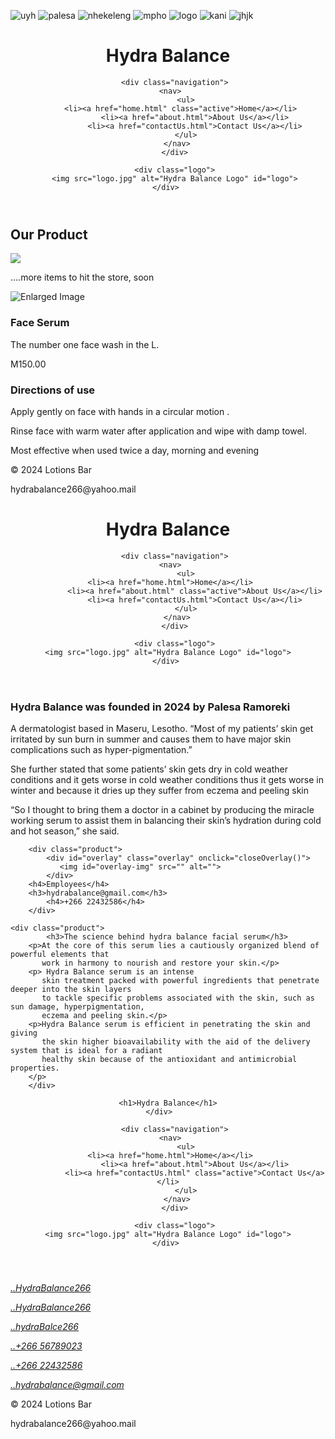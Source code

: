 ![uyh](https://github.com/HydraBalance/Hydra-Balance/assets/167212525/d2d82225-3d14-47ef-80f1-ad763758ea0b)
![palesa](https://github.com/HydraBalance/Hydra-Balance/assets/167212525/5ccbc8ca-662b-4d60-884b-e9fa268d3d3e)
![nhekeleng](https://github.com/HydraBalance/Hydra-Balance/assets/167212525/2072bb6f-8bdc-4baa-9e57-914ab8bc30be)
![mpho](https://github.com/HydraBalance/Hydra-Balance/assets/167212525/f5eb21dd-f222-4d7a-95eb-984d7b4c9545)
![logo](https://github.com/HydraBalance/Hydra-Balance/assets/167212525/aa291dff-c725-4e05-a543-4941f16657df)
![kani](https://github.com/HydraBalance/Hydra-Balance/assets/167212525/f55e4ee3-4834-4d9b-8757-e85686b51bb7)
![jhjk](https://github.com/HydraBalance/Hydra-Balance/assets/167212525/99772ab3-ea48-4ca1-a03c-bc0e73c51edf)
<!DOCTYPE html>
<html lang="en">
<head>
    <meta charset="UTF-8">
    <meta name="viewport" content="width=device-width, initial-scale=1.0">
    <title>Cosmetic Store</title>
    <link rel="stylesheet" href="home.css">
</head>
<body>
    <header>
       <div class="heading">
	  <h1>Hydra Balance</h1>
       </div>    	
	
       <div class="navigation">
	 <nav>
            <ul>
                <li><a href="home.html" class="active">Home</a></li>			
                <li><a href="about.html">About Us</a></li>
                <li><a href="contactUs.html">Contact Us</a></li>
            </ul>
    	</nav>
       </div>

       <div class="logo">
	   <img src="logo.jpg" alt="Hydra Balance Logo" id="logo">
       </div>    
</header>
<h2>Our Product</h2>
<main id="products">    	
	<div class="product">
	    <img src="logo.jpg">
	    <p>....more items to hit the store, soon</p>
        </div>
        <div class="product">
            <div id="overlay" class="overlay" onclick="closeOverlay()">
            <img id="overlay-img" src="" alt="Enlarged Image">
            </div>
	    <h3>Face Serum</h3>
	    <p>The number one face wash in the L.</p>
    	    <p class="price">M150.00</p>
        </div>
        <div class="product">
	    <h3>Directions of use</h3>		
	    <p>Apply gently on face with hands in a circular motion .</p>
	    <p>Rinse face with warm water after application and wipe with damp towel.</p>
	    <p>Most effective when used twice a day, morning and evening</p>
        </div>   
</main>
<footer>
    <p class="fooTer">&copy; 2024 Lotions Bar</p>
    <p class="fooTer">hydrabalance266@yahoo.mail</p>
</footer>
<script src="https://cdnjs.cloudflare.com/ajax/libs/font-awesome/6.0.0-beta3/js/all.min.js"></script>
<script>
    var images = ["er.jpg", "uyh.jpg", "grery.jpg"];
    var currentIndex = 0;
    var interval;

    function startSlideshow() {
         interval = setInterval(function() {
                currentIndex = (currentIndex + 1) % images.length;
                updateDisplayedImage();
         }, 2000);
    }

    function stopSlideshow() {
         clearInterval(interval);
    }

    function updateDisplayedImage() {
         var overlayImg = document.getElementById('overlay-img');
         overlayImg.src = images[currentIndex];
    }

    function openOverlay(imageSrc) {
         var overlay = document.getElementById('overlay');
         var overlayImg = document.getElementById('overlay-img');
         overlayImg.src = imageSrc;
         overlay.style.display = 'flex';
         stopSlideshow();
    }

    function closeOverlay() {
         var overlay = document.getElementById('overlay');
         overlay.style.display = 'none';
         startSlideshow();
    }

    startSlideshow();
</script>
</body>
</html>

<!DOCTYPE html>
<html lang="en">
<head>
    <meta charset="UTF-8">
    <meta name="viewport" content="width=device-width, initial-scale=1.0">
    <title>Cosmetic Store</title>
    <link rel="stylesheet" href="about.css">
</head>
<body>
    <header>
       <div class="heading">
	<h1>Hydra Balance</h1>
       </div>    	
	
       <div class="navigation">
	 <nav>
            <ul>
                <li><a href="home.html">Home</a></li>			
                <li><a href="about.html" class="active">About Us</a></li>
                <li><a href="contactUs.html">Contact Us</a></li>
            </ul>
    	</nav>
       </div>

       <div class="logo">
	<img src="logo.jpg" alt="Hydra Balance Logo" id="logo">
       </div>    
</header>
<main id="products">    	
        <div class="product">
            <h3>Hydra Balance was founded in 2024 by Palesa Ramoreki</h3>
	    <p>A dermatologist based in Maseru, Lesotho. “Most of my patients’ skin get irritated by sun burn 
	       in summer and causes them to have major skin complications such as hyper-pigmentation.”
	    </p>
	    <p> 
	       She further stated that some patients’ skin gets dry in cold weather conditions and
	       it gets worse in cold weather conditions thus it gets worse in winter and because it dries 
	       up they suffer from eczema and peeling skin
	    </p>
	    <p> “So I thought to bring them a doctor in a cabinet 
	       by producing the miracle working serum to
	       assist them in balancing their skin’s hydration during cold and hot season,” she said.
	    </p>
        </div>

        <div class="product">
            <div id="overlay" class="overlay" onclick="closeOverlay()">
               <img id="overlay-img" src="" alt="">
            </div>
	    <h4>Employees</h4>
	    <h3>hydrabalance@gmail.com</h3>
    	    <h4>+266 22432586</h4>
        </div>

	<div class="product">
            <h3>The science behind hydra balance facial serum</h3>
	    <p>At the core of this serum lies a cautiously organized blend of powerful elements that
	       work in harmony to nourish and restore your skin.</p>
	    <p> Hydra Balance serum is an intense
	       skin treatment packed with powerful ingredients that penetrate deeper into the skin layers
	       to tackle specific problems associated with the skin, such as sun damage, hyperpigmentation, 
	       eczema and peeling skin.</p>
	    <p>Hydra Balance serum is efficient in penetrating the skin and giving 
	       the skin higher bioavailability with the aid of the delivery system that is ideal for a radiant
	       healthy skin because of the antioxidant and antimicrobial properties.
	    </p>
        </div>
</main>
<script src="https://cdnjs.cloudflare.com/ajax/libs/font-awesome/6.0.0-beta3/js/all.min.js"></script>
<script>
        var images = ["boity.jpg", "kani.jpg", "mpho.jpg", "ffff.jpg", "jhjk.jpg",
		      "nhekeleng.jpg", "palesa.jpg"];
        var currentIndex = 0;
        var interval;

        function startSlideshow() {
            interval = setInterval(function() {
                currentIndex = (currentIndex + 1) % images.length;
                updateDisplayedImage();
            }, 2000);
        }

        function stopSlideshow() {
            clearInterval(interval);
        }

        function updateDisplayedImage() {
            var overlayImg = document.getElementById('overlay-img');
            overlayImg.src = images[currentIndex];
        }

        function openOverlay(imageSrc) {
            var overlay = document.getElementById('overlay');
            var overlayImg = document.getElementById('overlay-img');
            overlayImg.src = imageSrc;
            overlay.style.display = 'flex';
            stopSlideshow();
        }

        function closeOverlay() {
            var overlay = document.getElementById('overlay');
            overlay.style.display = 'none';
            startSlideshow();
        }
        startSlideshow();
</script>
</body>
</html>
<!DOCTYPE html>
<html lang="en">
<head>
    <meta charset="UTF-8">
    <meta name="viewport" content="width=device-width, initial-scale=1.0">
    <title>Cosmetic Store</title>
    <link rel="stylesheet" href="contact.css">
    <link rel="stylesheet" href="https://cdnjs.cloudflare.com/ajax/libs/font-awesome/4.7.0/css/font-awesome.min.css">
</head>
<body>
    <header>
       <div class="heading">
        
	<h1>Hydra Balance</h1>
       </div>    	
	
       <div class="navigation">
	 <nav>
            <ul>
                <li><a href="home.html">Home</a></li>			
                <li><a href="about.html">About Us</a></li>
                <li><a href="contactUs.html" class="active">Contact Us</a></li>
            </ul>
    	</nav>
       </div>

       <div class="logo">
	<img src="logo.jpg" alt="Hydra Balance Logo" id="logo">
       </div>    
</header>
<div class="centered-content">
        <address>
	     <p><a href="#"><i class="fa fa-twitter-square" aria-hidden="true"></i>..HydraBalance266</a></p>
	     <p><a href="#"><i class="fa fa-facebook-official" aria-hidden="true"></i>..HydraBalance266</a></p>
	     <p><a href="#"><i class="fa fa-instagram" aria-hidden="true"></i>..hydraBalce266</a></p>
	     <p><a href="#"><i class="fa fa-whatsapp" aria-hidden="true"></i>..+266 56789023</a></p>
   	     <p><a href="#"><i class="fa fa-phone-square" aria-hidden="true"></i>..+266 22432586</a></p>
	     <p><a href="#"><i class="fa fa-envelope" aria-hidden="true"></i>..hydrabalance@gmail.com</a></p>
        </address>
</div>
<footer>
    <p class="fooTer">&copy; 2024 Lotions Bar</p>
    <p class="fooTer">hydrabalance266@yahoo.mail</p>
</footer>
</body>
</html>
